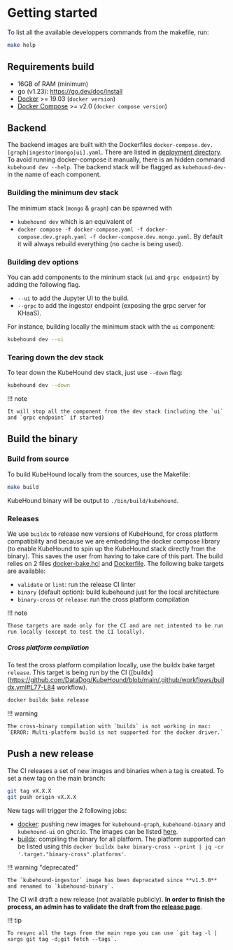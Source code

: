 # Getting started

To list all the available developpers commands from the makefile, run:

```bash
make help
```

## Requirements build

- 16GB of RAM (minimum)
- go (v1.23): https://go.dev/doc/install
- [Docker](https://docs.docker.com/engine/install/) >= 19.03 (`docker version`)
- [Docker Compose](https://docs.docker.com/compose/compose-file/compose-versioning/) >= v2.0 (`docker compose version`)

## Backend

The backend images are built with the Dockerfiles `docker-compose.dev.[graph|ingestor|mongo|ui].yaml`. There are listed in [deployment directory](https://github.com/DataDog/KubeHound/tree/main/deployments/kubehound). To avoid running docker-compose it manually, there is an hidden command `kubehound dev --help`. The backend stack will be flagged as `kubehound-dev-` in the name of each component.

### Building the minimum dev stack

The minimum stack (`mongo` & `graph`) can be spawned with

- `kubehound dev` which is an equivalent of
- `docker compose -f docker-compose.yaml -f docker-compose.dev.graph.yaml -f docker-compose.dev.mongo.yaml`. By default it will always rebuild everything (no cache is being used).

### Building dev options

You can add components to the mininum stack (`ui` and `grpc endpoint`) by adding the following flag.

- `--ui` to add the Jupyter UI to the build.
- `--grpc` to add the ingestor endpoint (exposing the grpc server for KHaaS).

For instance, building locally the minimum stack with the `ui` component:

```bash
kubehound dev --ui
```

### Tearing down the dev stack

To tear down the KubeHound dev stack, just use `--down` flag:

```bash
kubehound dev --down
```

!!! note

    It will stop all the component from the dev stack (including the `ui` and `grpc endpoint` if started)

## Build the binary

### Build from source

To build KubeHound locally from the sources, use the Makefile:

```bash
make build
```

KubeHound binary will be output to `./bin/build/kubehound`.

### Releases

We use `buildx` to release new versions of KubeHound, for cross platform compatibility and because we are embedding the docker compose library (to enable KubeHound to spin up the KubeHound stack directly from the binary). This saves the user from having to take care of this part. The build relies on 2 files [docker-bake.hcl](https://github.com/DataDog/KubeHound/blob/main/docker-bake.hcl) and [Dockerfile](https://github.com/DataDog/KubeHound/blob/main/Dockerfile). The following bake targets are available:

- `validate` or `lint`: run the release CI linter
- `binary` (default option): build kubehound just for the local architecture
- `binary-cross` or `release`: run the cross platform compilation

!!! note

    Those targets are made only for the CI and are not intented to be run run locally (except to test the CI locally).

##### Cross platform compilation

To test the cross platform compilation locally, use the buildx bake target `release`. This target is being run by the CI ([buildx](https://github.com/DataDog/KubeHound/blob/main/.github/workflows/buildx.yml#L77-L84 workflow).

```bash
docker buildx bake release
```

!!! warning

    The cross-binary compilation with `buildx` is not working in mac: `ERROR: Multi-platform build is not supported for the docker driver.`

## Push a new release

The CI releases a set of new images and binaries when a tag is created. To set a new tag on the main branch:

```bash
git tag vX.X.X
git push origin vX.X.X
```

New tags will trigger the 2 following jobs:

- [docker](): pushing new images for `kubehound-graph`, `kubehound-binary` and `kubehound-ui` on ghcr.io. The images can be listed [here](https://github.com/orgs/DataDog/packages?repo_name=KubeHound).
- [buildx](https://github.com/DataDog/KubeHound/blob/main/.github/workflows/buildx.yml): compiling the binary for all platform. The platform supported can be listed using this `docker buildx bake binary-cross --print | jq -cr '.target."binary-cross".platforms'`.

!!! warning "deprecated"

    The `kubehound-ingestor` image has been deprecated since **v1.5.0** and renamed to `kubehound-binary`.

The CI will draft a new release (not available publicly). **In order to finish the process, an admin has to validate the draft from the [release page](https://github.com/DataDog/KubeHound/releases)**.

!!! tip

    To resync all the tags from the main repo you can use `git tag -l | xargs git tag -d;git fetch --tags`.

